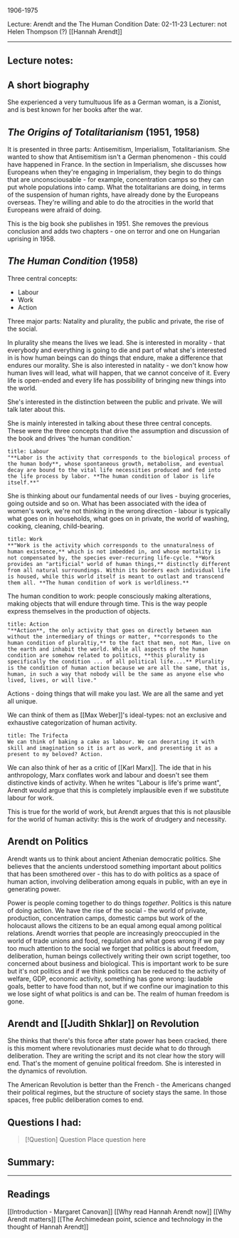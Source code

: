 1906-1975

Lecture: Arendt and the The Human Condition
Date: 02-11-23
Lecturer: not Helen Thompson (?)
[[Hannah Arendt]]

---
## Lecture notes:

## A short biography

She experienced a very tumultuous life as a German woman, is a Zionist, and is best known for her books after the war.

## *The Origins of Totalitarianism* (1951, 1958)

It is presented in three parts: Antisemitism, Imperialism, Totalitarianism.
She wanted to show that Antisemitism isn't a German phenomenon - this could have happened in France. In the section in Imperialism, she discusses how Europeans when they're engaging in Imperialism, they begin to do things that are unconsciousable - for example, concentration camps so they can put whole populations into camp. What the totalitarians are doing, in terms of the suspension of human rights, have already done by the Europeans overseas. They're willing and able to do the atrocities in the world that Europeans were afraid of doing.

This is the big book she publishes in 1951. She removes the previous conclusion and adds two chapters - one on terror and one on Hungarian uprising in 1958.

## *The Human Condition* (1958)

Three central concepts:
- Labour
- Work
- Action

Three major parts: Natality and plurality, the public and private, the rise of the social.

In plurality she means the lives we lead. She is interested in morality - that everybody and everything is going to die and part of what she's interested in is how human beings can do things that endure, make a difference that endures our morality. She is also interested in natality - we don't know how human lives will lead, what will happen, that we cannot conceive of it. Every life is open-ended and every life has possibility of bringing new things into the world.

She's interested in the distinction between the public and private. We will talk later about this.

She is mainly interested in talking about these three central concepts. These were the three concepts that drive the assumption and discussion of the book and drives 'the human condition.' 


```ad-quote
title: Labour
"**Labor is the activity that corresponds to the biological process of the human body**, whose spontaneous growth, metabolism, and eventual decay are bound to the vital life necessities produced and fed into the life process by labor. **The human condition of labor is life itself.**"
```

She is thinking about our fundamental needs of our lives - buying groceries, going outside and so on. What has been associated with the idea of women's work, we're not thinking in the wrong direction - labour is typically what goes on in households, what goes on in private, the world of washing, cooking, cleaning, child-bearing.

```ad-quote
title: Work
**"Work is the activity which corresponds to the unnaturalness of human existence,** which is not imbedded in, and whose mortality is not compensated by, the species ever-recurring life-cycle. **Work provides an "artificial" world of human things,** distinctly different from all natural surroundings. Within its borders each individual life is housed, while this world itself is meant to outlast and transcend them all. **The human condition of work is worldliness.**
```

The human condition to work: people consciously making alterations, making objects that will endure through time. This is the way people express themselves in the production of objects.

```ad-quote
title: Action
"**Action**, the only activity that goes on directly between man without the intermediary of things or matter, **corresponds to the human condition of pluraltiy,** to the fact that men, not Man, live on the earth and inhabit the world. While all aspects of the human condition are somehow related to politics, **this plurality is specifically the condition ... of all political life....** Plurality is the condition of human action because we are all the same, that is, human, in such a way that nobody will be the same as anyone else who lived, lives, or will live." 
```

Actions - doing things that will make you last. We are all the same and yet all unique.

We can think of them as [[Max Weber]]'s ideal-types: not an exclusive and exhaustive categorization of human activity.

```ad-example
title: The Trifecta
We can think of baking a cake as labour. We can deorating it with skill and imagination so it is art as work, and presenting it as a present to my beloved? Action.
```

We can also think of her as a critic of [[Karl Marx]].
The ide that in his anthropology, Marx conflates work and labour and doesn't see them distinctive kinds of activity. When he writes "Labour is life's prime want", Arendt would argue that this is completely implausible even if we substitute labour for work.

This is true for the world of work, but Arendt argues that this is not plausible for the world of human activity: this is the work of drudgery and necessity.

## Arendt on Politics

Arendt wants us to think about ancient Athenian democratic politics. She believes that the ancients understood something important about politics that has been smothered over - this has to do with politics as a space of human action, involving deliberation among equals in public, with an eye in generating power.

Power is people coming together to do things *together*. Politics is this nature of doing action. We have the rise of the social - the world of private, production, concentration camps, domestic camps but work of the holocaust allows the citizens to be an equal among equal among political relations. Arendt worries that people are increasingly preoccupied in the world of trade unions and food, regulation and what goes wrong if we pay too much attention to the social we forget that politics is about freedom, deliberation, human beings collectively writing their own script together, too concerned about business and biological. This is important work to be sure but it's not politics and if we think politics can be reduced to the activity of welfare, GDP, economic activity, something has gone wrong: laudable goals, better to have food than not, but if we confine our imagination to this we lose sight of what politics is and can be. The realm of human freedom is gone.

## Arendt and [[Judith Shklar]] on Revolution

She thinks that there's this force after state power has been cracked, there is this moment where revolutionaries must decide what to do through deliberation. They are writing the script and its not clear how the story will end. That's the moment of genuine political freedom. She is interested in the dynamics of revolution.

The American Revolution is better than the French - the Americans changed their political regimes, but the structure of society stays the same. In those spaces, free public deliberation comes to end. 

## Questions I had:

> [!Question] Question
> Place question here


## Summary:

---

## Readings

[[Introduction - Margaret Canovan]]
[[Why read Hannah Arendt now]]
[[Why Arendt matters]]
[[The Archimedean point, science and technology in the thought of Hannah Arendt]]